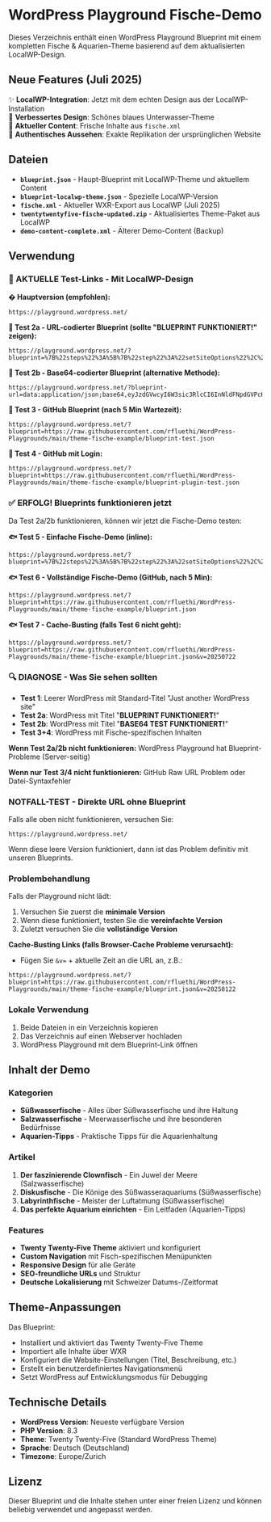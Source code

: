 # WordPress Playground Fische-Demo

Dieses Verzeichnis enthält einen WordPress Playground Blueprint mit einem kompletten Fische & Aquarien-Theme basierend auf dem aktualisierten LocalWP-Design.

## Neue Features (Juli 2025)

✨ **LocalWP-Integration**: Jetzt mit dem echten Design aus der LocalWP-Installation  
🎨 **Verbessertes Design**: Schönes blaues Unterwasser-Theme  
📄 **Aktueller Content**: Frische Inhalte aus `fische.xml`  
🐠 **Authentisches Aussehen**: Exakte Replikation der ursprünglichen Website  

## Dateien

- **`blueprint.json`** - Haupt-Blueprint mit LocalWP-Theme und aktuellem Content
- **`blueprint-localwp-theme.json`** - Spezielle LocalWP-Version
- **`fische.xml`** - Aktueller WXR-Export aus LocalWP (Juli 2025)
- **`twentytwentyfive-fische-updated.zip`** - Aktualisiertes Theme-Paket aus LocalWP
- **`demo-content-complete.xml`** - Älterer Demo-Content (Backup)

## Verwendung

### 🌊 AKTUELLE Test-Links - Mit LocalWP-Design

**� Hauptversion (empfohlen):**

```url
https://playground.wordpress.net/
```

**🔧 Test 2a - URL-codierter Blueprint (sollte "BLUEPRINT FUNKTIONIERT!" zeigen):**

```url
https://playground.wordpress.net/?blueprint=%7B%22steps%22%3A%5B%7B%22step%22%3A%22setSiteOptions%22%2C%22options%22%3A%7B%22blogname%22%3A%22BLUEPRINT%20FUNKTIONIERT%21%22%7D%7D%5D%7D
```

**🔧 Test 2b - Base64-codierter Blueprint (alternative Methode):**

```url
https://playground.wordpress.net/?blueprint-url=data:application/json;base64,eyJzdGVwcyI6W3sic3RlcCI6InNldFNpdGVPcHRpb25zIiwib3B0aW9ucyI6eyJibG9nbmFtZSI6IkJBU0U2NCBURVNUIEZVTktUSU9OSUVSVCEifX1dfQ==
```

**🔧 Test 3 - GitHub Blueprint (nach 5 Min Wartezeit):**

```url
https://playground.wordpress.net/?blueprint=https://raw.githubusercontent.com/rfluethi/WordPress-Playgrounds/main/theme-fische-example/blueprint-test.json
```

**🔧 Test 4 - GitHub mit Login:**

```url
https://playground.wordpress.net/?blueprint=https://raw.githubusercontent.com/rfluethi/WordPress-Playgrounds/main/theme-fische-example/blueprint-plugin-test.json
```

### ✅ ERFOLG! Blueprints funktionieren jetzt

Da Test 2a/2b funktionieren, können wir jetzt die Fische-Demo testen:

**🐟 Test 5 - Einfache Fische-Demo (inline):**

```url
https://playground.wordpress.net/?blueprint=%7B%22steps%22%3A%5B%7B%22step%22%3A%22setSiteOptions%22%2C%22options%22%3A%7B%22blogname%22%3A%22Fische%20Demo%20FUNKTIONIERT%22%7D%7D%5D%7D
```

**🐟 Test 6 - Vollständige Fische-Demo (GitHub, nach 5 Min):**

```url
https://playground.wordpress.net/?blueprint=https://raw.githubusercontent.com/rfluethi/WordPress-Playgrounds/main/theme-fische-example/blueprint.json
```

**🐟 Test 7 - Cache-Busting (falls Test 6 nicht geht):**

```url
https://playground.wordpress.net/?blueprint=https://raw.githubusercontent.com/rfluethi/WordPress-Playgrounds/main/theme-fische-example/blueprint.json&v=20250722
```

### 🔍 DIAGNOSE - Was Sie sehen sollten

- **Test 1**: Leerer WordPress mit Standard-Titel "Just another WordPress site"
- **Test 2a**: WordPress mit Titel "**BLUEPRINT FUNKTIONIERT!**" 
- **Test 2b**: WordPress mit Titel "**BASE64 TEST FUNKTIONIERT!**"
- **Test 3+4**: WordPress mit Fische-spezifischen Inhalten

**Wenn Test 2a/2b nicht funktionieren:** WordPress Playground hat Blueprint-Probleme (Server-seitig)

**Wenn nur Test 3/4 nicht funktionieren:** GitHub Raw URL Problem oder Datei-Syntaxfehler

### NOTFALL-TEST - Direkte URL ohne Blueprint

Falls alle oben nicht funktionieren, versuchen Sie:

```url
https://playground.wordpress.net/
```

Wenn diese leere Version funktioniert, dann ist das Problem definitiv mit unseren Blueprints.

### Problembehandlung

Falls der Playground nicht lädt:

1. Versuchen Sie zuerst die **minimale Version**
2. Wenn diese funktioniert, testen Sie die **vereinfachte Version**
3. Zuletzt versuchen Sie die **vollständige Version**

**Cache-Busting Links (falls Browser-Cache Probleme verursacht):**

- Fügen Sie `&v=` + aktuelle Zeit an die URL an, z.B.:

```url
https://playground.wordpress.net/?blueprint=https://raw.githubusercontent.com/rfluethi/WordPress-Playgrounds/main/theme-fische-example/blueprint.json&v=20250122
```

### Lokale Verwendung

1. Beide Dateien in ein Verzeichnis kopieren
2. Das Verzeichnis auf einen Webserver hochladen
3. WordPress Playground mit dem Blueprint-Link öffnen

## Inhalt der Demo

### Kategorien
- **Süßwasserfische** - Alles über Süßwasserfische und ihre Haltung
- **Salzwasserfische** - Meerwasserfische und ihre besonderen Bedürfnisse  
- **Aquarien-Tipps** - Praktische Tipps für die Aquarienhaltung

### Artikel
1. **Der faszinierende Clownfisch** - Ein Juwel der Meere (Salzwasserfische)
2. **Diskusfische** - Die Könige des Süßwasseraquariums (Süßwasserfische)
3. **Labyrinthfische** - Meister der Luftatmung (Süßwasserfische)
4. **Das perfekte Aquarium einrichten** - Ein Leitfaden (Aquarien-Tipps)

### Features
- **Twenty Twenty-Five Theme** aktiviert und konfiguriert
- **Custom Navigation** mit Fisch-spezifischen Menüpunkten
- **Responsive Design** für alle Geräte
- **SEO-freundliche URLs** und Struktur
- **Deutsche Lokalisierung** mit Schweizer Datums-/Zeitformat

## Theme-Anpassungen

Das Blueprint:
- Installiert und aktiviert das Twenty Twenty-Five Theme
- Importiert alle Inhalte über WXR
- Konfiguriert die Website-Einstellungen (Titel, Beschreibung, etc.)
- Erstellt ein benutzerdefiniertes Navigationsmenü
- Setzt WordPress auf Entwicklungsmodus für Debugging

## Technische Details

- **WordPress Version**: Neueste verfügbare Version
- **PHP Version**: 8.3
- **Theme**: Twenty Twenty-Five (Standard WordPress Theme)
- **Sprache**: Deutsch (Deutschland)
- **Timezone**: Europe/Zurich

## Lizenz

Dieser Blueprint und die Inhalte stehen unter einer freien Lizenz und können beliebig verwendet und angepasst werden.

